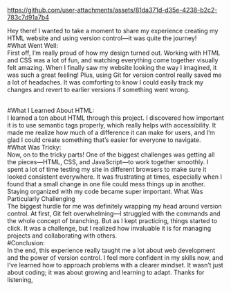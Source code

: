 


https://github.com/user-attachments/assets/81da371d-d35e-4238-b2c2-783c7d91a7b4

Hey there! I wanted to take a moment to share my experience creating my HTML website and using version control—it was quite the journey! <br>
#What Went Well:<br> 
First off, I’m really proud of how my design turned out. Working with HTML and CSS was a lot of fun, and watching everything come together visually felt amazing. When I finally saw my website looking the way I imagined, it was such a great feeling! Plus, using Git for version control really saved me a lot of headaches. It was comforting to know I could easily track my changes and revert to earlier versions if something went wrong.

<br> #What I Learned About HTML: <br/>
I learned a ton about HTML through this project. I discovered how important it is to use semantic tags properly, which really helps with accessibility. It made me realize how much of a difference it can make for users, and I’m glad I could create something that’s easier for everyone to navigate.
<br> #What Was Tricky: <br/>
Now, on to the tricky parts! One of the biggest challenges was getting all the pieces—HTML, CSS, and JavaScript—to work together smoothly. I spent a lot of time testing my site in different browsers to make sure it looked consistent everywhere. It was frustrating at times, especially when I found that a small change in one file could mess things up in another. Staying organized with my code became super important.
What Was Particularly Challenging 
<br>
The biggest hurdle for me was definitely wrapping my head around version control. At first, Git felt overwhelming—I struggled with the commands and the whole concept of branching. But as I kept practicing, things started to click. It was a challenge, but I realized how invaluable it is for managing projects and collaborating with others.
<br> #Conclusion: <br/>
In the end, this experience really taught me a lot about web development and the power of version control. I feel more confident in my skills now, and I’ve learned how to approach problems with a clearer mindset. It wasn’t just about coding; it was about growing and learning to adapt. Thanks for listening,
